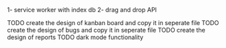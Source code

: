 1- service worker with index db
2- drag and drop API 


TODO  create the design of kanban board and copy it in seperate file
TODO create the design of bugs and copy it in seperate file
TODO create the design of reports
TODO dark mode functionality